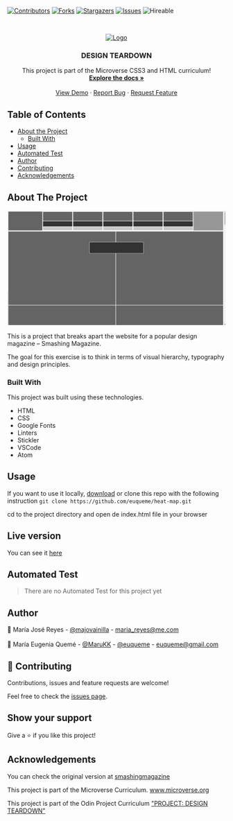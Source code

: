 <!--
*** Thanks for checking out this README Template. If you have a suggestion that would
*** make this better, please fork the repo and create a pull request or simply open
*** an issue with the tag "enhancement".
*** Thanks again! Now go create something AMAZING! :D
-->

<!-- PROJECT SHIELDS -->
<!--
*** I'm using markdown "reference style" links for readability.
*** Reference links are enclosed in brackets [ ] instead of parentheses ( ).
*** See the bottom of this document for the declaration of the reference variables
*** for contributors-url, forks-url, etc. This is an optional, concise syntax you may use.
*** https://www.markdownguide.org/basic-syntax/#reference-style-links
-->
[![Contributors][contributors-shield]][contributors-url]
[![Forks][forks-shield]][forks-url]
[![Stargazers][stars-shield]][stars-url]
[![Issues][issues-shield]][issues-url]
![Hireable](https://cdn.rawgit.com/hiendv/hireable/master/styles/default/yes.svg)

<!-- PROJECT LOGO -->
<br />
<p align="center">
  <a href="https://github.com/euqueme/heat-map">
    <img src="https://raw.githubusercontent.com/euqueme/toy-app/master/app/assets/images/mLogo.png" alt="Logo" width="80" height="80">
  </a>

  <h3 align="center">DESIGN TEARDOWN</h3>

  <p align="center">
    This project is part of the Microverse CSS3 and HTML curriculum!
    <br />
    <a href="https://github.com/euqueme/heat-map"><strong>Explore the docs »</strong></a>
    <br />
    <br />
    <a href="https://euqueme.github.io/heat-mao">View Demo</a>
    ·
    <a href="https://github.com/euqueme/heat-map/issues">Report Bug</a>
    ·
    <a href="https://github.com/euqueme/heat-map/issues">Request Feature</a>
  </p>
</p>

<!-- TABLE OF CONTENTS -->
## Table of Contents

* [About the Project](#about-the-project)
  * [Built With](#built-with)
* [Usage](#usage)
* [Automated Test](#automated-test)
* [Author](#author)
* [Contributing](#contributing)
* [Acknowledgements](#acknowledgements)

<!-- ABOUT THE PROJECT -->
## About The Project

[![Product Name Screen Shot][product-screenshot]](https://euqueme.github.io/heat-map)

This is a project that breaks apart the website for a popular design magazine – Smashing Magazine. 

The goal for this exercise is to think in terms of visual hierarchy, typography and design principles. 

### Built With
This project was built using these technologies.
* HTML
* CSS
* Google Fonts
* Linters
* Stickler
* VSCode
* Atom

<!-- ABOUT THE PROJECT -->
## Usage

If you want to use it locally, [download](https://github.com/euqueme/heat-map/archive/master.zip) or clone this repo with the following instruction
``git clone https://github.com/euqueme/heat-map.git``

cd to the project directory and open de index.html file in your browser

<!-- LIVE VERSION -->
## Live version

You can see it [here](https://euqueme.github.io/heat-map/)

<!-- AUTOMATED TEST -->
## Automated Test

> There are no Automated Test for this project yet

<!-- CONTACT -->
## Author

👤 María José Reyes - [@majovainilla](https://github.com/majovainilla) - maria_reyes@me.com
<br />
<br />
👤 María Eugenia Quemé - [@MaruKK](https://twitter.com/MaruKK) - [@euqueme](https://github.com/euqueme) - euqueme@gmail.com

## 🤝 Contributing

Contributions, issues and feature requests are welcome!

Feel free to check the [issues page](https://github.com/euqueme/heat-map/issues).

## Show your support

Give a ⭐️ if you like this project!

<!-- ACKNOWLEDGEMENTS -->
## Acknowledgements

You can check the original version at [smashingmagazine](https://www.smashingmagazine.com/)

This project is part of the Microverse Curriculum. www.microverse.org

This project is part of the Odin Project Curriculum ["PROJECT: DESIGN TEARDOWN"](https://www.theodinproject.com/courses/html5-and-css3/lessons/design-teardown)

<!-- MARKDOWN LINKS & IMAGES -->
<!-- https://www.markdownguide.org/basic-syntax/#reference-style-links -->
[contributors-shield]: https://img.shields.io/github/contributors/euqueme/heat-map.svg?style=flat-square
[contributors-url]: https://github.com/euqueme/heat-map/graphs/contributors
[forks-shield]: https://img.shields.io/github/forks/euqueme/heat-map.svg?style=flat-square
[forks-url]: https://github.com/euqueme/heat-map/network/members
[stars-shield]: https://img.shields.io/github/stars/euqueme/heat-map.svg?style=flat-square
[stars-url]: https://github.com/euqueme/heat-map/stargazers
[issues-shield]: https://img.shields.io/github/issues/euqueme/heat-map.svg?style=flat-square
[issues-url]: https://github.com/euqueme/heat-map/issues
[product-screenshot]: screenshot.png

